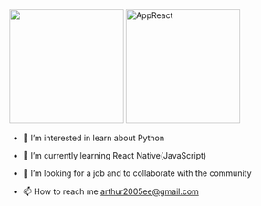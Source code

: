 <img src="https://github.com/Arthur-byte-code/Arthur-byte-code/assets/152222113/3db37566-ed8a-4127-b4ad-464eb7c8c7c5" width="200" height="200">


<img src="https://github.com/Arthur-byte-code/Arthur-byte-code/assets/152222113/239ec863-aa9c-49c1-b68f-c6f794463356" alt="AppReact" width="200" height="200">


- 👀 I’m interested in learn about Python 

  
- 🌱 I’m currently learning React Native(JavaScript)

  
- 💞️ I’m looking for a job and to collaborate with the community


  
- 📫 How to reach me arthur2005ee@gmail.com



<!---
Arthur-byte-code/Arthur-byte-code is a ✨ special ✨ repository because its `README.md` (this file) appears on your GitHub profile.
You can click the Preview link to take a look at your changes.
--->
